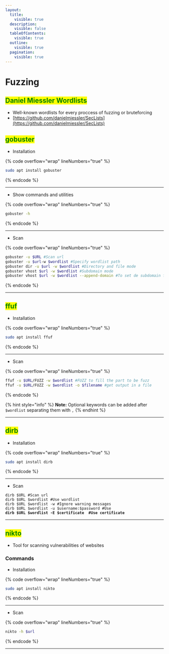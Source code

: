 ```yaml
---
layout:
  title:
    visible: true
  description:
    visible: false
  tableOfContents:
    visible: true
  outline:
    visible: true
  pagination:
    visible: true
---
```


# Fuzzing

## <mark style="color:green;">Daniel Miessler Wordlists</mark>

* Well-known wordlists for every proccess of fuzzing or bruteforcing
* [https://github.com/danielmiessler/SecLists](https://github.com/danielmiessler/SecLists)



## <mark style="color:green;">gobuster</mark>

* Installation

{% code overflow="wrap" lineNumbers="true" %}
```bash
sudo apt install gobuster
```
{% endcode %}

***

* Show commands and utilities

{% code overflow="wrap" lineNumbers="true" %}
```bash
gobuster -h
```
{% endcode %}

***

* Scan

{% code overflow="wrap" lineNumbers="true" %}
```bash
gobuster -u $URL #Scan url
gobuster -u $url-w $wordlist #Specify wordlist path
gobuster dir -u $url -w $wordlist #Directory and file mode
gobuster vhost $url -w $wordlist #Subdomain mode
gobuster vhost $url -w $wordlist --append-domain #To set de subdomain first
```
{% endcode %}

***

##

## <mark style="color:green;">ffuf</mark>

* Installation

{% code overflow="wrap" lineNumbers="true" %}
```bash
sudo apt install ffuf
```
{% endcode %}

***

* Scan

{% code overflow="wrap" lineNumbers="true" %}
```bash
ffuf -u $URL/FUZZ -w $wordlist #FUZZ to fill the part to be fuzz
ffuf -u $URL/FUZZ -w $wordlist -o $filename #get output in a file
```
{% endcode %}

{% hint style="info" %}
**Note:** Optional keywords can be added after `$wordlist` separating them with `,`&#x20;
{% endhint %}

***

##

## <mark style="color:green;">dirb</mark>

* Installation

{% code overflow="wrap" lineNumbers="true" %}
```bash
sudo apt install dirb
```
{% endcode %}

***

* Scan

<pre class="language-bash" data-overflow="wrap" data-line-numbers><code class="lang-bash">dirb $URL #Scan url
dirb $URL $wordlist #Use wordlist
dirb $URL $wordlist -w #Ignore warning messages
dirb $URL $wordlist -u $username:$password #Use 
<strong>dirb $URL $wordlist -E $certificate  #Use certificate
</strong></code></pre>

***



## <mark style="color:green;">nikto</mark>

* Tool for scanning vulnerabilities of websites

### Commands

* Installation

{% code overflow="wrap" lineNumbers="true" %}
```bash
sudo apt install nikto
```
{% endcode %}

***

* Scan

{% code overflow="wrap" lineNumbers="true" %}
```bash
nikto -h $url
```
{% endcode %}

***

